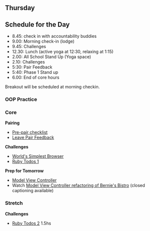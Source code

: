 ## Thursday

## Schedule for the Day

- 8.45: check in with accountability buddies
- 9.00: Morning check-in (lodge)
- 9.45: Challenges
- 12.30: Lunch (active yoga at 12:30, relaxing at 1:15)
- 2.00: All School Stand Up (Yoga space)
- 2.10: Challenges
- 5:30: Pair Feedback
- 5:40: Phase 1 Stand up
- 6.00: End of core hours

Breakout will be scheduled at morning checkin.
### OOP Practice

### Core
**Pairing**
- [Pre-pair checklist](../resources/pair-checkin-tips.md)
- [Leave Pair Feedback](../feedback.md)

**Challenges**

- [World's Simplest Browser](../../../../world-s-simplest-browser-challenge)
- [Ruby Todos 1](../../../../ruby-todos-1-0-core-features-challenge)

**Prep for Tomorrow**

- [Model View Controller](../readings/model-view-controller/README.md)
- Watch [Model View Controller refactoring of Bernie's Bistro](https://talks.devbootcamp.com/mvc-refactoring-bernies-code) (closed captioning available)


### Stretch

**Challenges**

- [Ruby Todos 2](../../../../ruby-todos-2-0-additional-features-challenge) 1.5hs
